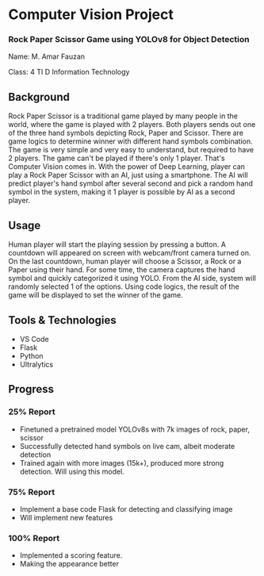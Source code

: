 # Computer Vision Project
### Rock Paper Scissor Game using YOLOv8 for Object Detection
Name: M. Amar Fauzan

Class: 4 TI D Information Technology

## Background
Rock Paper Scissor is a traditional game played by many people in the world, where the game is played with 2 players. Both players sends out one of the three hand symbols depicting Rock, Paper and Scissor. There are game logics to determine winner with different hand symbols combination. The game is very simple and very easy to understand, but required to have 2 players. The game can't be played if there's only 1 player. That's Computer Vision comes in. With the power of Deep Learning, player can play a Rock Paper Scissor with an AI, just using a smartphone. The AI will predict player's hand symbol after several second and pick a random hand symbol in the system, making it 1 player is possible by AI as a second player.

## Usage
Human player will start the playing session by pressing a button. A countdown will appeared on screen with webcam/front camera turned on. On the last countdown, human player will choose a Scissor, a Rock or a Paper using their hand. For some time, the camera captures the hand symbol and quickly categorized it using YOLO. From the AI side, system will randomly selected 1 of the options. Using code logics, the result of the game will be displayed to set the winner of the game.

## Tools & Technologies
- VS Code
- Flask
- Python
- Ultralytics

## Progress

### 25% Report
- Finetuned a pretrained model YOLOv8s with 7k images of rock, paper, scissor
- Successfully detected hand symbols on live cam, albeit moderate detection
- Trained again with more images (15k+), produced more strong detection. Will using this model.

### 75% Report
- Implement a base code Flask for detecting and classifying image
- Will implement new features

### 100% Report
- Implemented a scoring feature.
- Making the appearance better
